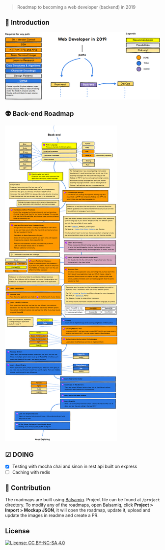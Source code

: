 > Roadmap to becoming a web developer (backend) in 2019

## 🚀 Introduction

![](./images/intro-map.png)

## 👽 Back-end Roadmap

![](./images/backend.png)

## ☑ DOING

- [x] Testing with mocha chai and sinon in rest api built on express
- [ ] Caching with redis

## 👬 Contribution

The roadmaps are built using [Balsamiq](https://balsamiq.com/products/mockups/). Project file can be found at `/project` directory. To modify any of the roadmaps, open Balsamiq, click **Project > Import > Mockup JSON**, it will open the roadmap, update it, upload and update the images in readme and create a PR.

## License

[![License: CC BY-NC-SA 4.0](https://img.shields.io/badge/License-CC%20BY--NC--SA%204.0-lightgrey.svg)](https://creativecommons.org/licenses/by-nc-sa/4.0/)
